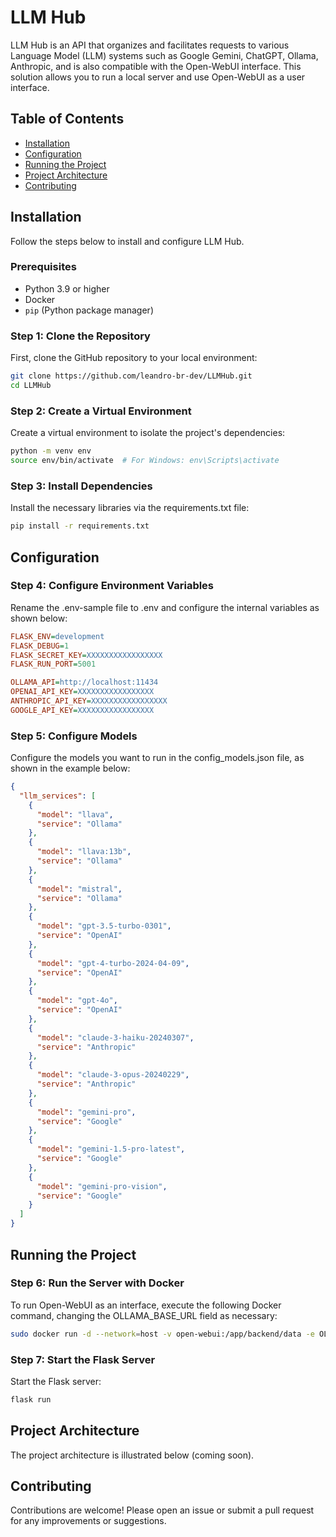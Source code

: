 # LLM Hub

LLM Hub is an API that organizes and facilitates requests to various Language Model (LLM) systems such as Google Gemini, ChatGPT, Ollama, Anthropic, and is also compatible with the Open-WebUI interface. This solution allows you to run a local server and use Open-WebUI as a user interface.

## Table of Contents
- [Installation](#installation)
- [Configuration](#configuration)
- [Running the Project](#running-the-project)
- [Project Architecture](#project-architecture)
- [Contributing](#contributing)

## Installation

Follow the steps below to install and configure LLM Hub.

### Prerequisites

- Python 3.9 or higher
- Docker
- `pip` (Python package manager)

### Step 1: Clone the Repository

First, clone the GitHub repository to your local environment:

```sh
git clone https://github.com/leandro-br-dev/LLMHub.git
cd LLMHub
```

### Step 2: Create a Virtual Environment

Create a virtual environment to isolate the project's dependencies:

```sh
python -m venv env
source env/bin/activate  # For Windows: env\Scripts\activate
```

### Step 3: Install Dependencies

Install the necessary libraries via the requirements.txt file:

```sh
pip install -r requirements.txt
```

## Configuration

### Step 4: Configure Environment Variables

Rename the .env-sample file to .env and configure the internal variables as shown below:

```ini
FLASK_ENV=development
FLASK_DEBUG=1
FLASK_SECRET_KEY=XXXXXXXXXXXXXXXXX
FLASK_RUN_PORT=5001

OLLAMA_API=http://localhost:11434
OPENAI_API_KEY=XXXXXXXXXXXXXXXXX
ANTHROPIC_API_KEY=XXXXXXXXXXXXXXXXX
GOOGLE_API_KEY=XXXXXXXXXXXXXXXXX
```

### Step 5: Configure Models

Configure the models you want to run in the config_models.json file, as shown in the example below:

```json
{
  "llm_services": [
    {
      "model": "llava",
      "service": "Ollama"
    },
    {
      "model": "llava:13b",
      "service": "Ollama"
    },
    {
      "model": "mistral",
      "service": "Ollama"
    },
    {
      "model": "gpt-3.5-turbo-0301",
      "service": "OpenAI"
    },
    {
      "model": "gpt-4-turbo-2024-04-09",
      "service": "OpenAI"
    },
    {
      "model": "gpt-4o",
      "service": "OpenAI"
    },
    {
      "model": "claude-3-haiku-20240307",
      "service": "Anthropic"
    },
    {
      "model": "claude-3-opus-20240229",
      "service": "Anthropic"
    },
    {
      "model": "gemini-pro",
      "service": "Google"
    },
    {
      "model": "gemini-1.5-pro-latest",
      "service": "Google"
    },
    {
      "model": "gemini-pro-vision",
      "service": "Google"
    }
  ]
}
```

## Running the Project

### Step 6: Run the Server with Docker

To run Open-WebUI as an interface, execute the following Docker command, changing the OLLAMA_BASE_URL field as necessary:

```sh
sudo docker run -d --network=host -v open-webui:/app/backend/data -e OLLAMA_BASE_URL=http://127.0.0.1:5001 --name open-webui-hub --restart always ghcr.io/open-webui/open-webui:main
```


### Step 7: Start the Flask Server

Start the Flask server:

```sh
flask run
```

## Project Architecture

The project architecture is illustrated below (coming soon).


## Contributing

Contributions are welcome! Please open an issue or submit a pull request for any improvements or suggestions.
